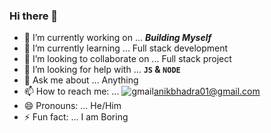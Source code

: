 ### Hi there 👋

- 🔭 I’m currently working on ... **_Building Myself_**
- 🌱 I’m currently learning ... Full stack development
- 👯 I’m looking to collaborate on ... Full stack project
- 🤔 I’m looking for help with ... **`JS` & `NODE`**
- 💬 Ask me about ... Anything
- 📫 How to reach me: ... ![gmail](https://cdn-icons-png.flaticon.com/512/281/281769.png)[anikbhadra01@gmail.com](mailto:anikbhadra01@gmail.com)
- 😄 Pronouns: ... He/Him
- ⚡ Fun fact: ... I am Boring
